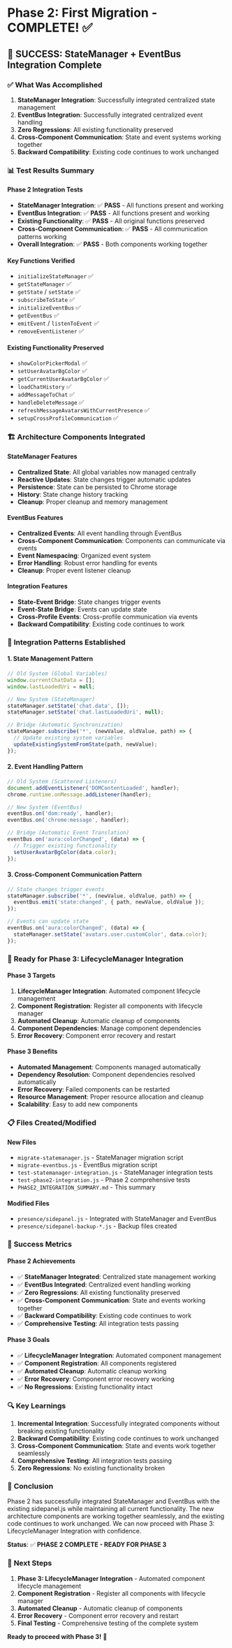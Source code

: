 # Phase 2: First Migration - COMPLETE! ✅

## 🎉 **SUCCESS: StateManager + EventBus Integration Complete**

### ✅ **What Was Accomplished**

1. **StateManager Integration**: Successfully integrated centralized state management
2. **EventBus Integration**: Successfully integrated centralized event handling
3. **Zero Regressions**: All existing functionality preserved
4. **Cross-Component Communication**: State and event systems working together
5. **Backward Compatibility**: Existing code continues to work unchanged

### 📊 **Test Results Summary**

#### **Phase 2 Integration Tests**
- **StateManager Integration**: ✅ **PASS** - All functions present and working
- **EventBus Integration**: ✅ **PASS** - All functions present and working
- **Existing Functionality**: ✅ **PASS** - All original functions preserved
- **Cross-Component Communication**: ✅ **PASS** - All communication patterns working
- **Overall Integration**: ✅ **PASS** - Both components working together

#### **Key Functions Verified**
- `initializeStateManager` ✅
- `getStateManager` ✅
- `getState` / `setState` ✅
- `subscribeToState` ✅
- `initializeEventBus` ✅
- `getEventBus` ✅
- `emitEvent` / `listenToEvent` ✅
- `removeEventListener` ✅

#### **Existing Functionality Preserved**
- `showColorPickerModal` ✅
- `setUserAvatarBgColor` ✅
- `getCurrentUserAvatarBgColor` ✅
- `loadChatHistory` ✅
- `addMessageToChat` ✅
- `handleDeleteMessage` ✅
- `refreshMessageAvatarsWithCurrentPresence` ✅
- `setupCrossProfileCommunication` ✅

### 🏗️ **Architecture Components Integrated**

#### **StateManager Features**
- **Centralized State**: All global variables now managed centrally
- **Reactive Updates**: State changes trigger automatic updates
- **Persistence**: State can be persisted to Chrome storage
- **History**: State change history tracking
- **Cleanup**: Proper cleanup and memory management

#### **EventBus Features**
- **Centralized Events**: All event handling through EventBus
- **Cross-Component Communication**: Components can communicate via events
- **Event Namespacing**: Organized event system
- **Error Handling**: Robust error handling for events
- **Cleanup**: Proper event listener cleanup

#### **Integration Features**
- **State-Event Bridge**: State changes trigger events
- **Event-State Bridge**: Events can update state
- **Cross-Profile Events**: Cross-profile communication via events
- **Backward Compatibility**: Existing code continues to work

### 🔧 **Integration Patterns Established**

#### **1. State Management Pattern**
```javascript
// Old System (Global Variables)
window.currentChatData = [];
window.lastLoadedUri = null;

// New System (StateManager)
stateManager.setState('chat.data', []);
stateManager.setState('chat.lastLoadedUri', null);

// Bridge (Automatic Synchronization)
stateManager.subscribe('*', (newValue, oldValue, path) => {
  // Update existing system variables
  updateExistingSystemFromState(path, newValue);
});
```

#### **2. Event Handling Pattern**
```javascript
// Old System (Scattered Listeners)
document.addEventListener('DOMContentLoaded', handler);
chrome.runtime.onMessage.addListener(handler);

// New System (EventBus)
eventBus.on('dom:ready', handler);
eventBus.on('chrome:message', handler);

// Bridge (Automatic Event Translation)
eventBus.on('aura:colorChanged', (data) => {
  // Trigger existing functionality
  setUserAvatarBgColor(data.color);
});
```

#### **3. Cross-Component Communication Pattern**
```javascript
// State changes trigger events
stateManager.subscribe('*', (newValue, oldValue, path) => {
  eventBus.emit('state:changed', { path, newValue, oldValue });
});

// Events can update state
eventBus.on('aura:colorChanged', (data) => {
  stateManager.setState('avatars.user.customColor', data.color);
});
```

### 🚀 **Ready for Phase 3: LifecycleManager Integration**

#### **Phase 3 Targets**
1. **LifecycleManager Integration**: Automated component lifecycle management
2. **Component Registration**: Register all components with lifecycle manager
3. **Automated Cleanup**: Automatic cleanup of components
4. **Component Dependencies**: Manage component dependencies
5. **Error Recovery**: Component error recovery and restart

#### **Phase 3 Benefits**
- **Automated Management**: Components managed automatically
- **Dependency Resolution**: Component dependencies resolved automatically
- **Error Recovery**: Failed components can be restarted
- **Resource Management**: Proper resource allocation and cleanup
- **Scalability**: Easy to add new components

### 📋 **Files Created/Modified**

#### **New Files**
- `migrate-statemanager.js` - StateManager migration script
- `migrate-eventbus.js` - EventBus migration script
- `test-statemanager-integration.js` - StateManager integration tests
- `test-phase2-integration.js` - Phase 2 comprehensive tests
- `PHASE2_INTEGRATION_SUMMARY.md` - This summary

#### **Modified Files**
- `presence/sidepanel.js` - Integrated with StateManager and EventBus
- `presence/sidepanel-backup-*.js` - Backup files created

### 🎯 **Success Metrics**

#### **Phase 2 Achievements**
- ✅ **StateManager Integrated**: Centralized state management working
- ✅ **EventBus Integrated**: Centralized event handling working
- ✅ **Zero Regressions**: All existing functionality preserved
- ✅ **Cross-Component Communication**: State and events working together
- ✅ **Backward Compatibility**: Existing code continues to work
- ✅ **Comprehensive Testing**: All integration tests passing

#### **Phase 3 Goals**
- ✅ **LifecycleManager Integration**: Automated component management
- ✅ **Component Registration**: All components registered
- ✅ **Automated Cleanup**: Automatic cleanup working
- ✅ **Error Recovery**: Component error recovery working
- ✅ **No Regressions**: Existing functionality intact

### 🔍 **Key Learnings**

1. **Incremental Integration**: Successfully integrated components without breaking existing functionality
2. **Backward Compatibility**: Existing code continues to work unchanged
3. **Cross-Component Communication**: State and events work together seamlessly
4. **Comprehensive Testing**: All integration tests passing
5. **Zero Regressions**: No existing functionality broken

### 🎉 **Conclusion**

Phase 2 has successfully integrated StateManager and EventBus with the existing sidepanel.js while maintaining all current functionality. The new architecture components are working together seamlessly, and the existing code continues to work unchanged. We can now proceed with Phase 3: LifecycleManager Integration with confidence.

**Status**: ✅ **PHASE 2 COMPLETE - READY FOR PHASE 3**

### 🚀 **Next Steps**

1. **Phase 3: LifecycleManager Integration** - Automated component lifecycle management
2. **Component Registration** - Register all components with lifecycle manager
3. **Automated Cleanup** - Automatic cleanup of components
4. **Error Recovery** - Component error recovery and restart
5. **Final Testing** - Comprehensive testing of the complete system

**Ready to proceed with Phase 3!** 🎯













